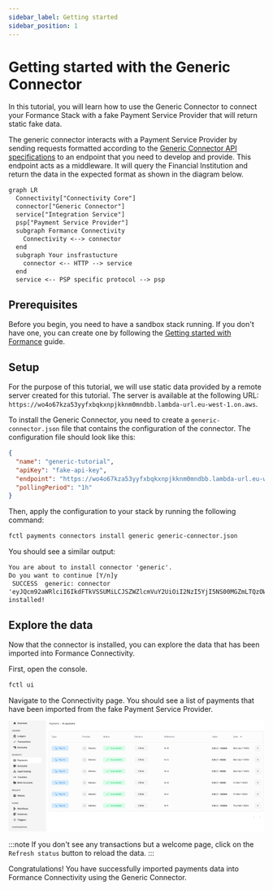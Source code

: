 ```yaml
---
sidebar_label: Getting started
sidebar_position: 1
---
```


# Getting started with the Generic Connector

In this tutorial, you will learn how to use the Generic Connector to connect your Formance Stack with a fake Payment Service Provider that will return static fake data.

The generic connector interacts with a Payment Service Provider by sending requests formatted according to the [Generic Connector API specifications](api-reference) to an endpoint that you need to develop and provide. This endpoint acts as a middleware. It will query the Financial Institution and return the data in the expected format as shown in the diagram below.

```mermaid
graph LR
  Connectivity["Connectivity Core"]
  connector["Generic Connector"]
  service["Integration Service"]
  psp["Payment Service Provider"]
  subgraph Formance Connectivity
    Connectivity <--> connector
  end
  subgraph Your insfrastucture
    connector <-- HTTP --> service
  end
  service <-- PSP specific protocol --> psp
```

## Prerequisites

Before you begin, you need to have a sandbox stack running. If you don't have one, you can create one by following the [Getting started with Formance](../../../getting-started/fctl-quick-start.mdx) guide.

## Setup

For the purpose of this tutorial, we will use static data provided by a remote server created for this tutorial. The server is available at the following URL: `https://wo4o67kza53yyfxbqkxnpjkknm0mndbb.lambda-url.eu-west-1.on.aws`.

To install the Generic Connector, you need to create a `generic-connector.json` file that contains the configuration of the connector. The configuration file should look like this:

```json title='generic-connector.json'
{
  "name": "generic-tutorial",
  "apiKey": "fake-api-key",
  "endpoint": "https://wo4o67kza53yyfxbqkxnpjkknm0mndbb.lambda-url.eu-west-1.on.aws",
  "pollingPeriod": "1h"
}
```

Then, apply the configuration to your stack by running the following command:

```bash
fctl payments connectors install generic generic-connector.json
```

You should see a similar output:

```
You are about to install connector 'generic'.
Do you want to continue [Y/n]y
 SUCCESS  generic: connector 'eyJQcm92aWRlciI6IkdFTkVSSUMiLCJSZWZlcmVuY2UiOiI2NzI5YjI5NS00MGZmLTQzOWQtOTU1NS1mNTYwN2M2MzAzODUifQ' installed!
```

## Explore the data

Now that the connector is installed, you can explore the data that has been imported into Formance Connectivity.

First, open the console.

```bash
fctl ui
```

Navigate to the Connectivity page. You should see a list of payments that have been imported from the fake Payment Service Provider.

![Generic connector transactions](./transactions-generic.png)

:::note
If you don't see any transactions but a welcome page, click on the `Refresh status` button to reload the data.
:::

Congratulations! You have successfully imported payments data into Formance Connectivity using the Generic Connector.
